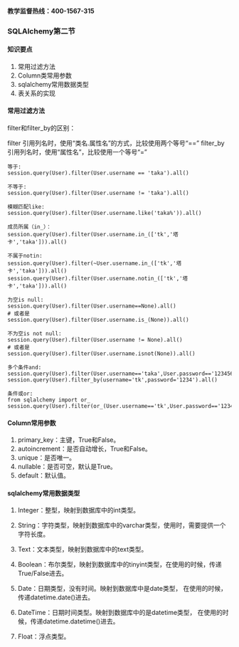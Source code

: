 #### 教学监督热线：400-1567-315

### SQLAlchemy第二节

#### 知识要点

1. 常用过滤方法
2. Column类常用参数
3. sqlalchemy常用数据类型
4. 表关系的实现

#### 常用过滤方法

filter和filter_by的区别：

filter 引用列名时，使用“类名.属性名”的方式，比较使用两个等号“==”
filter_by 引用列名时，使用“属性名”，比较使用一个等号“=”

```
等于:
session.query(User).filter(User.username == 'taka').all()

不等于:
session.query(User).filter(User.username != 'taka').all()

模糊匹配like:
session.query(User).filter(User.username.like('taka%')).all()

成员所属（in_）：
session.query(User).filter(User.username.in_(['tk','塔卡','taka'])).all()

不属于notin:
session.query(User).filter(~User.username.in_(['tk','塔卡','taka'])).all()
session.query(User).filter(User.username.notin_(['tk','塔卡','taka'])).all()

为空is null:
session.query(User).filter(User.username==None).all()
# 或者是
session.query(User).filter(User.username.is_(None)).all()

不为空is not null:
session.query(User).filter(User.username != None).all()
# 或者是
session.query(User).filter(User.username.isnot(None)).all()

多个条件and:
session.query(User).filter(User.username=='taka',User.password=='123456').all()
session.query(User).filter_by(username='tk',password='1234').all()

条件或or:
from sqlalchemy import or_ 
session.query(User).filter(or_(User.username=='tk',User.password=='123456')).all()
```



#### Column常用参数

1. primary_key：主键，True和False。
2. autoincrement：是否自动增长，True和False。
3. unique：是否唯一。
4. nullable：是否可空，默认是True。
5. default：默认值。



#### sqlalchemy常用数据类型

1. Integer：整型，映射到数据库中的int类型。
2. String：字符类型，映射到数据库中的varchar类型，使用时，需要提供一个字符长度。
3. Text：文本类型，映射到数据库中的text类型。
4. Boolean：布尔类型，映射到数据库中的tinyint类型，在使用的时候，传递True/False进去。

5. Date：日期类型，没有时间。映射到数据库中是date类型，
  在使用的时候，传递datetime.date()进去。
6. DateTime：日期时间类型。映射到数据库中的是datetime类型，
  在使用的时候，传递datetime.datetime()进去。
7. Float：浮点类型。

